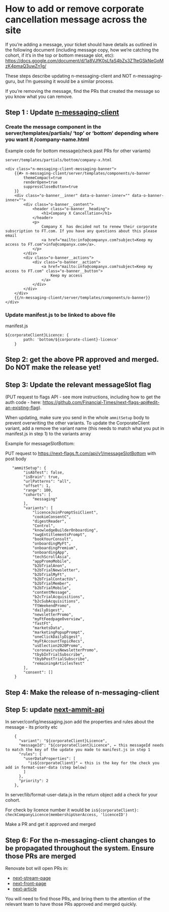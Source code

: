 # How to add or remove corporate cancellation message across the site

If you’re adding a message, your ticket should have details as outlined in the following document (including message copy, how we’re catching the cohort, if it’s in the top or bottom message slot, etc): https://docs.google.com/document/d/1a8VJfK0sLfaS4bZs3ZTteGSkNeGqMzK4pmaQ3uwZn1g/ 

These steps describe updating n-messaging-client and NOT n-messaging-guru, but I’m guessing it would be a similar process.

If you’re removing the message, find the PRs that created the message so you know what you can remove. 

## Step 1 : Update [n-messaging-client](https://github.com/Financial-Times/n-messaging-client)

### Create the message component in the server/templates/partials/ ‘top’ or ‘bottom’ depending where you want it /company-name.html

Example code for bottom message(check past PRs for other variants)

```
server/templates/partials/bottom/company-x.html

<div class="n-messaging-client-messaging-banner">	
	{{#> n-messaging-client/server/templates/components/o-banner	
		themeCompact=true	
		renderOpen=true	
		suppressCloseButton=true	
	}}	
	<div class="o-banner__inner" data-o-banner-inner="" data-o-banner-inner="">	
		<div class="o-banner__content">	
			<header class="o-banner__heading">	
				<h1>Company X Cancellation</h1>	
			</header>	
			<p>	
				Company X  has decided not to renew their corporate subscription to FT.com. If you have any questions about this please email	
				<a href="mailto:info@companyx.com?subject=Keep my access to FT.com">info@companyx.com</a>.	
			</p>	
		</div>	
		<div class="o-banner__actions">	
			<div class="o-banner__action">	
				<a href="mailto:info@companyx.com?subject=Keep my access to FT.com" class="o-banner__button">	
					Keep my access	
				</a>	
			</div>	
		</div>	
	</div>	
	{{/n-messaging-client/server/templates/components/o-banner}}	
</div>
```

### Update manifest.js to be linked to above file

manifest.js
```
${corporateClient}Licence: {	
		path: 'bottom/${corporate-client}-licence'	
	}
```

## Step 2: get the above PR approved and merged. Do NOT make the release yet!

## Step 3: Update the relevant messageSlot flag 

(PUT request to flags API - see more instructions, including how to get the auth code - here: https://github.com/Financial-Times/next-flags-api#edit-an-existing-flag). 

When updating, make sure you send in the whole `ammitSetup` body to prevent overwriting the other variants. 
To update the CorporateClient variant, add a remove the variant name (this needs to match what you put in manifest.js in step 1) to the variants array

Example for messageSlotBottom:

PUT request to https://next-flags.ft.com/api/v1/messageSlotBottom with post body

```
   "ammitSetup": {
        "isAbTest": false,
        "isBrain": true,
        "urlPatterns": "all",
        "offset": 1,
        "range": 100,
        "cohorts": [
            "messaging"
        ],
        "variants": [    
            "licenceJoinPromptSsiClient",
            "cookieConsentC",
            "digestReader",
            "Control",
            "knowledgeBuilderOnboarding",
            "swgEntitlementsPrompt",
            "bookYourConsult",
            "onboardingMyFt",
            "onboardingPremium",
            "onboardingApp",
            "techScrollAsia",
            "appPromoMobile",
            "b2bTrialAnon",
            "b2bTrialNewsletter",
            "b2bTrialMyFt",
            "b2bTrialContactUs",
            "b2bTrialMember",
            "b2bTrialMobile",
            "contentMessage",
            "b2cTrialAcquisitions",
            "b2cSubAcquisitions",
            "ftWeekendPromo",
            "dailyDigest",
            "newsletterPromo",
            "myFtFeedpageOverview",
            "fastFt",
            "marketsData",
            "marketingPopupPrompt",
            "oneClickDailyDigest",
            "myFtAccountTopicRecs",
            "usElection2020Promo",
            "coronavirusNewsletterPromo",
            "tbybInTrialSubscribe",
            "tbybPostTrialSubscribe",
            "remainingArticlesTest"
        ],
        "consent": []
    }
```

## Step 4: Make the release of n-messaging-client

## Step 5: update [next-ammit-api](https://github.com/Financial-Times/next-ammit-api/)

In server/config/messaging.json add the properties and rules about the message - its priority etc

```
    {
      "variant": "${corporateClient}Licence",
      "messageId": "${corporateClient}Licence", ← this messageId needs to match the key of the update you made to manifest.js in step 1
      "rules": {
        "userDataProperties": [
          "is${corporateClient}" ← this is the key for the check you add in format-user-data (step below)
        ]
      },
      "priority": 2
    },
```

In server/lib/format-user-data.js in the return object add a check for your cohort.

For check by licence number it would be 
`is${corporateClient}: checkCompanyLicence(membershipUserAccess, 'licenceID')`

Make a PR and get it approved and merged

## Step 6: For the n-messaging-client changes to be propagated throughout the system. Ensure those PRs are merged

Renovate bot will open PRs in:
- [next-stream-page](https://github.com/Financial-Times/next-stream-page)
- [next-front-page](https://github.com/Financial-Times/next-front-page)
- [next-article](https://github.com/Financial-Times/next-article)

You will need to find those PRs, and bring them to the attention of the relevant team to have those PRs approved and merged quickly. 
